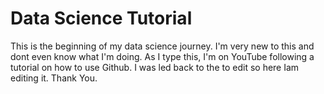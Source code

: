# Data Science Tutorial

This is the beginning of my data science journey. I'm very new to this and dont even know what I'm doing. As I type this, I'm on YouTube following a tutorial on how to use Github.
I was led back to the to edit so here Iam editing it. Thank You.
